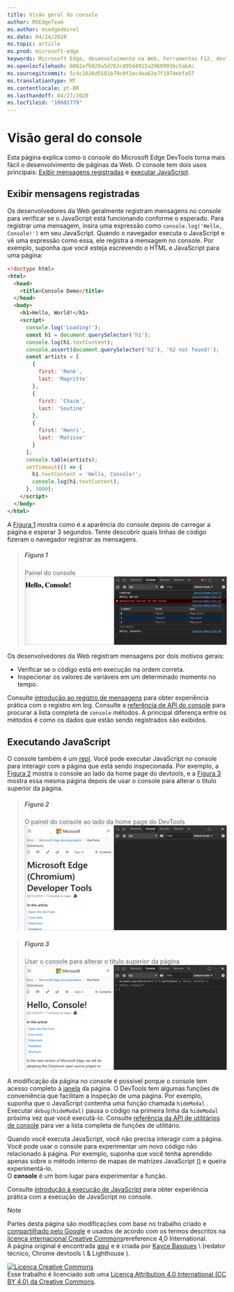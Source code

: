 ```yaml
---
title: Visão geral do console
author: MSEdgeTeam
ms.author: msedgedevrel
ms.date: 04/24/2020
ms.topic: article
ms.prod: microsoft-edge
keywords: Microsoft Edge, desenvolvimento na Web, Ferramentas F12, devtools
ms.openlocfilehash: 6062afb929a5d763c095d4915a2960993bc5ab4c
ms.sourcegitcommit: 5cdc1626d5581b79c0f2ac4ea62e7f1974ebfa57
ms.translationtype: MT
ms.contentlocale: pt-BR
ms.lasthandoff: 04/27/2020
ms.locfileid: "10601779"
---
```

<!-- Copyright Kayce Basques 

   Licensed under the Apache License, Version 2.0 (the "License");
   you may not use this file except in compliance with the License.
   You may obtain a copy of the License at

       https://www.apache.org/licenses/LICENSE-2.0

   Unless required by applicable law or agreed to in writing, software
   distributed under the License is distributed on an "AS IS" BASIS,
   WITHOUT WARRANTIES OR CONDITIONS OF ANY KIND, either express or implied.
   See the License for the specific language governing permissions and
   limitations under the License.  -->





# Visão geral do console   

  

Esta página explica como o console do Microsoft Edge DevTools torna mais fácil o desenvolvimento de páginas da Web.  O console tem dois usos principais: [Exibir mensagens registradas](#viewing-logged-messages) e [executar JavaScript](#running-javascript).  

## Exibir mensagens registradas   

Os desenvolvedores da Web geralmente registram mensagens no console para verificar se o JavaScript está funcionando conforme o esperado.  Para registrar uma mensagem, insira uma expressão como `console.log('Hello, Console!')` em seu JavaScript.  Quando o navegador executa o JavaScript e vê uma expressão como essa, ele registra a mensagem no console.  Por exemplo, suponha que você esteja escrevendo o HTML e JavaScript para uma página:  

```html
<!doctype html>
<html>
  <head>
    <title>Console Demo</title>
  </head>
  <body>
    <h1>Hello, World!</h1>
    <script>
      console.log('Loading!');
      const h1 = document.querySelector('h1');
      console.log(h1.textContent);
      console.assert(document.querySelector('h2'), 'h2 not found!');
      const artists = [
        {
          first: 'René',
          last: 'Magritte'
        },
        {
          first: 'Chaim',
          last: 'Soutine'
        },
        {
          first: 'Henri',
          last: 'Matisse'
        }
      ];
      console.table(artists);
      setTimeout(() => {
        h1.textContent = 'Hello, Console!';
        console.log(h1.textContent);
      }, 3000);
    </script>
  </body>
</html>
```  

A [Figura 1](#figure-1) mostra como é a aparência do console depois de carregar a página e esperar 3 segundos.  Tente descobrir quais linhas de código fizeram o navegador registrar as mensagens.  

> ##### Figura 1  
> Painel do console  
> ![Painel do console][ImageConsole]  

Os desenvolvedores da Web registram mensagens por dois motivos gerais:  

*   Verificar se o código está em execução na ordem correta.  
*   Inspecionar os valores de variáveis em um determinado momento no tempo.  

Consulte [introdução ao registro de mensagens][DevtoolsConsoleLoggingMessages] para obter experiência prática com o registro em log.  Consulte a [referência de API do console][DevToolsConsoleAPI] para procurar a lista completa de `console` métodos.  A principal diferença entre os métodos é como os dados que estão sendo registrados são exibidos.  

## Executando JavaScript   

O console também é um [repl][WikiREPLoop].  Você pode executar JavaScript no console para interagir com a página que está sendo inspecionada.  Por exemplo, a [Figura 2](#figure-2) mostra o console ao lado da home page do devtools, e a [Figura 3](#figure-3) mostra essa mesma página depois de usar o console para alterar o título superior da página.  

> ##### Figura 2  
> O painel do console ao lado da home page do DevTools  
> ![O painel do console ao lado da home page do DevTools][ImageConsoleOverview]  

> ##### Figura 3  
> Usar o console para alterar o título superior da página  
> ![Usar o console para alterar o título superior da página][ImageConsoleChangeTitle]  

A modificação da página no console é possível porque o console tem acesso completo à [janela][MDNWindow] da página.  O DevTools tem algumas funções de conveniência que facilitam a inspeção de uma página.  Por exemplo, suponha que o JavaScript contenha uma função chamada `hideModal` .  Executar `debug(hideModal)` pausa o código na primeira linha da `hideModal` próxima vez que você executá-lo.  Consulte [referência da API de utilitários de console][DevtoolsConsoleUtilitiesDebug] para ver a lista completa de funções de utilitário.  

Quando você executa JavaScript, você não precisa interagir com a página.  Você pode usar o console para experimentar um novo código não relacionado à página.  Por exemplo, suponha que você tenha aprendido apenas sobre o método interno de mapas de matrizes JavaScript [()][MDNMap] e queira experimentá-lo.  
O **console** é um bom lugar para experimentar a função.  

Consulte [introdução à execução de JavaScript][ImageConsoleChangeTitle] para obter experiência prática com a execução de JavaScript no console.  

   

  

<!-- image links -->  

[ImageConsole]: /microsoft-edge/devtools-guide-chromium/media/console-console-demo.msft.png "Figura 1: painel do console"  
[ImageConsoleChangeTitle]: /microsoft-edge/devtools-guide-chromium/media/devtools-console-h1-changed.msft.png "Figura 3: usar o console para alterar o título superior da página"  
[ImageConsoleOverview]: /microsoft-edge/devtools-guide-chromium/media/devtools-console-empty.msft.png "Figura 2: painel do console ao lado da home page do DevTools"  

<!-- links -->  

[DevToolsConsoleAPI]: /microsoft-edge/devtools-guide-chromium/console/api "Referência de API do console"  
[DevtoolsConsoleLoggingMessages]: /microsoft-edge/devtools-guide-chromium/console/log "Introdução ao registro de mensagens no console"  
[DevtoolsConsoleRunningJavascript]: /microsoft-edge/devtools-guide-chromium/console/javascript "Começar a executar o JavaScript no console"  
[DevtoolsConsoleUtilitiesDebug]: /microsoft-edge/devtools-guide-chromium/console/utilities#debug "Referência de API de utilitários de console de depuração"  

[MDNMap]: https://developer.mozilla.org/docs/Web/JavaScript/Reference/Global_Objects/Array/map "Array. prototype. Map () | MDN"  
[MDNWindow]: https://developer.mozilla.org/docs/Web/API/Window "Janela | MDN"  

[WikiREPLoop]: https://en.wikipedia.org/wiki/Read%E2%80%93eval%E2%80%93print_loop "Leitura – eval – loop de impressão-Wikipédia"  

> [!NOTE]
> Partes desta página são modificações com base no trabalho criado e [compartilhado pelo Google][GoogleSitePolicies] e usados de acordo com os termos descritos na [licença internacional Creative Commons][CCA4IL]rereference 4,0 International.  
> A página original é encontrada [aqui](https://developers.google.com/web/tools/chrome-devtools/console/index) e é criada por [Kayce Basques][KayceBasques] \ (redator técnico, Chrome devtools \ & Lighthouse \).  

[![Licença Creative Commons][CCby4Image]][CCA4IL]  
Esse trabalho é licenciado sob uma [Licença Attribution 4.0 International (CC BY 4.0) da Creative Commons][CCA4IL].  

[CCA4IL]: https://creativecommons.org/licenses/by/4.0  
[CCby4Image]: https://i.creativecommons.org/l/by/4.0/88x31.png  
[GoogleSitePolicies]: https://developers.google.com/terms/site-policies  
[KayceBasques]: https://developers.google.com/web/resources/contributors/kaycebasques  
